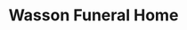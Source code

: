 ---
title: "Wasson Funeral Home"
url: /siloam-springs/wasson-funeral-home/
shop: funeral directors
---